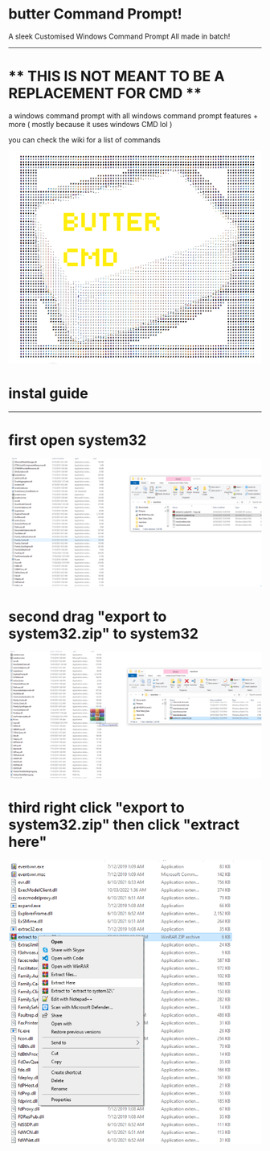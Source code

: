 # butter Command Prompt!
A sleek Customised Windows Command Prompt
All made in batch!
________________________________________________________
# ** THIS IS NOT MEANT TO BE A REPLACEMENT FOR CMD **


a windows command prompt with all windows command prompt features + more
( mostly because it uses windows CMD lol )

you can check the wiki for a list of commands

![butter](butterlogo.png)


# instal guide 
___________________

# first open system32 
![ez](1st.png)
# second drag "export to system32.zip" to system32
![ez](2nd.png)
# third right click "export to system32.zip" then click "extract here"
![ez](3rd.png)
